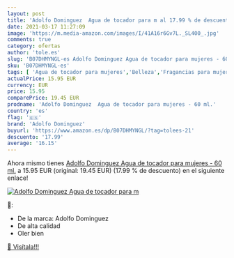 ```yaml
---
layout: post
title: 'Adolfo Dominguez  Agua de tocador para m al 17.99 % de descuento'
date: 2021-03-17 11:27:09
image: 'https://m.media-amazon.com/images/I/41A16r6Gv7L._SL400_.jpg'
comments: true
category: ofertas
author: 'tole.es'
slug: 'B07DHMYNGL-es Adolfo Dominguez Agua de tocador para mujeres - 60 ml.'
sku: 'B07DHMYNGL-es'
tags: [ 'Agua de tocador para mujeres','Belleza','Fragancias para mujeres','Iluminación','Iluminación de interior','Iluminación decorativa y para usos específicos de interior','Perfumes y fragancias','Velas eléctricas y LED','adolfo dominguez','agua','de','tocador', ]
actualPrice: 15.95 EUR
currency: EUR
price: 15.95
comparePrice: 19.45 EUR
prodname: 'Adolfo Dominguez  Agua de tocador para mujeres - 60 ml.'
country: 'es'
flag: '🇪🇸'
brand: 'Adolfo Dominguez'
buyurl: 'https://www.amazon.es/dp/B07DHMYNGL/?tag=tolees-21'
descuento: '17.99'
average: '16.15'
---
```


Ahora mismo tienes [Adolfo Dominguez  Agua de tocador para mujeres - 60 ml.](https://www.amazon.es/dp/B07DHMYNGL/?tag=tolees-21) a 15.95 EUR (original: 19.45 EUR) (17.99 %  de descuento) en el siguiente enlace!

[![Adolfo Dominguez  Agua de tocador para m](https://m.media-amazon.com/images/I/41A16r6Gv7L._SL400_.jpg)](https://www.amazon.es/dp/B07DHMYNGL/?tag=tolees-21)

🔎:

- De la marca: Adolfo Dominguez
- De alta calidad
- Oler bien

[🛒 Visítala!!!](https://www.amazon.es/dp/B07DHMYNGL/?tag=tolees-21)
